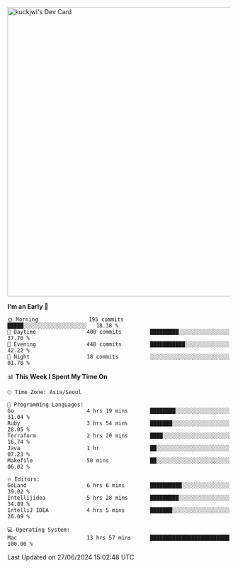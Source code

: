 <a href="https://app.daily.dev/kuckhwancho"><img src="https://api.daily.dev/devcards/v2/efef39c8028947428b3c0b486b9cd9b6.png?r=iz2&type=wide" width="652" alt="kuckjwi's Dev Card"/></a>

<!--START_SECTION:waka-->
**I'm an Early 🐤** 

```text
🌞 Morning                195 commits         █████░░░░░░░░░░░░░░░░░░░░   18.38 % 
🌆 Daytime                400 commits         █████████░░░░░░░░░░░░░░░░   37.70 % 
🌃 Evening                448 commits         ███████████░░░░░░░░░░░░░░   42.22 % 
🌙 Night                  18 commits          ░░░░░░░░░░░░░░░░░░░░░░░░░   01.70 % 
```


📊 **This Week I Spent My Time On** 

```text
🕑︎ Time Zone: Asia/Seoul

💬 Programming Languages: 
Go                       4 hrs 19 mins       ████████░░░░░░░░░░░░░░░░░   31.04 % 
Ruby                     3 hrs 54 mins       ███████░░░░░░░░░░░░░░░░░░   28.05 % 
Terraform                2 hrs 20 mins       ████░░░░░░░░░░░░░░░░░░░░░   16.74 % 
Java                     1 hr                ██░░░░░░░░░░░░░░░░░░░░░░░   07.23 % 
Makefile                 50 mins             ██░░░░░░░░░░░░░░░░░░░░░░░   06.02 % 

🔥 Editors: 
GoLand                   6 hrs 6 mins        ██████████░░░░░░░░░░░░░░░   39.02 % 
Intellijidea             5 hrs 28 mins       █████████░░░░░░░░░░░░░░░░   34.89 % 
IntelliJ IDEA            4 hrs 5 mins        ███████░░░░░░░░░░░░░░░░░░   26.09 % 

💻 Operating System: 
Mac                      13 hrs 57 mins      █████████████████████████   100.00 % 
```


 Last Updated on 27/06/2024 15:02:48 UTC
<!--END_SECTION:waka-->
